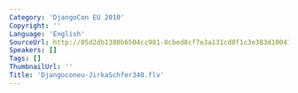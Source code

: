 ```yaml
---
Category: 'DjangoCon EU 2010'
Copyright: ''
Language: 'English'
SourceUrl: http://05d2db1380b6504cc981-8cbed8cf7e3a131cd8f1c3e383d10041.r93.cf2.rackcdn.com/djangocon-eu-2010/Djangoconeu-JirkaSchfer340.flv
Speakers: []
Tags: []
ThumbnailUrl: ''
Title: 'Djangoconeu-JirkaSchfer340.flv'
---
```


